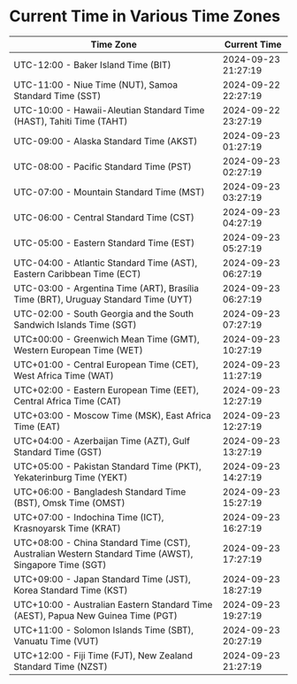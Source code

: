 # Current Time in Various Time Zones

| Time Zone | Current Time |
|-----------|--------------|
| UTC-12:00 - Baker Island Time (BIT) | 2024-09-23 21:27:19 |
| UTC-11:00 - Niue Time (NUT), Samoa Standard Time (SST) | 2024-09-22 22:27:19 |
| UTC-10:00 - Hawaii-Aleutian Standard Time (HAST), Tahiti Time (TAHT) | 2024-09-22 23:27:19 |
| UTC-09:00 - Alaska Standard Time (AKST) | 2024-09-23 01:27:19 |
| UTC-08:00 - Pacific Standard Time (PST) | 2024-09-23 02:27:19 |
| UTC-07:00 - Mountain Standard Time (MST) | 2024-09-23 03:27:19 |
| UTC-06:00 - Central Standard Time (CST) | 2024-09-23 04:27:19 |
| UTC-05:00 - Eastern Standard Time (EST) | 2024-09-23 05:27:19 |
| UTC-04:00 - Atlantic Standard Time (AST), Eastern Caribbean Time (ECT) | 2024-09-23 06:27:19 |
| UTC-03:00 - Argentina Time (ART), Brasília Time (BRT), Uruguay Standard Time (UYT) | 2024-09-23 06:27:19 |
| UTC-02:00 - South Georgia and the South Sandwich Islands Time (SGT) | 2024-09-23 07:27:19 |
| UTC±00:00 - Greenwich Mean Time (GMT), Western European Time (WET) | 2024-09-23 10:27:19 |
| UTC+01:00 - Central European Time (CET), West Africa Time (WAT) | 2024-09-23 11:27:19 |
| UTC+02:00 - Eastern European Time (EET), Central Africa Time (CAT) | 2024-09-23 12:27:19 |
| UTC+03:00 - Moscow Time (MSK), East Africa Time (EAT) | 2024-09-23 12:27:19 |
| UTC+04:00 - Azerbaijan Time (AZT), Gulf Standard Time (GST) | 2024-09-23 13:27:19 |
| UTC+05:00 - Pakistan Standard Time (PKT), Yekaterinburg Time (YEKT) | 2024-09-23 14:27:19 |
| UTC+06:00 - Bangladesh Standard Time (BST), Omsk Time (OMST) | 2024-09-23 15:27:19 |
| UTC+07:00 - Indochina Time (ICT), Krasnoyarsk Time (KRAT) | 2024-09-23 16:27:19 |
| UTC+08:00 - China Standard Time (CST), Australian Western Standard Time (AWST), Singapore Time (SGT) | 2024-09-23 17:27:19 |
| UTC+09:00 - Japan Standard Time (JST), Korea Standard Time (KST) | 2024-09-23 18:27:19 |
| UTC+10:00 - Australian Eastern Standard Time (AEST), Papua New Guinea Time (PGT) | 2024-09-23 19:27:19 |
| UTC+11:00 - Solomon Islands Time (SBT), Vanuatu Time (VUT) | 2024-09-23 20:27:19 |
| UTC+12:00 - Fiji Time (FJT), New Zealand Standard Time (NZST) | 2024-09-23 21:27:19 |
